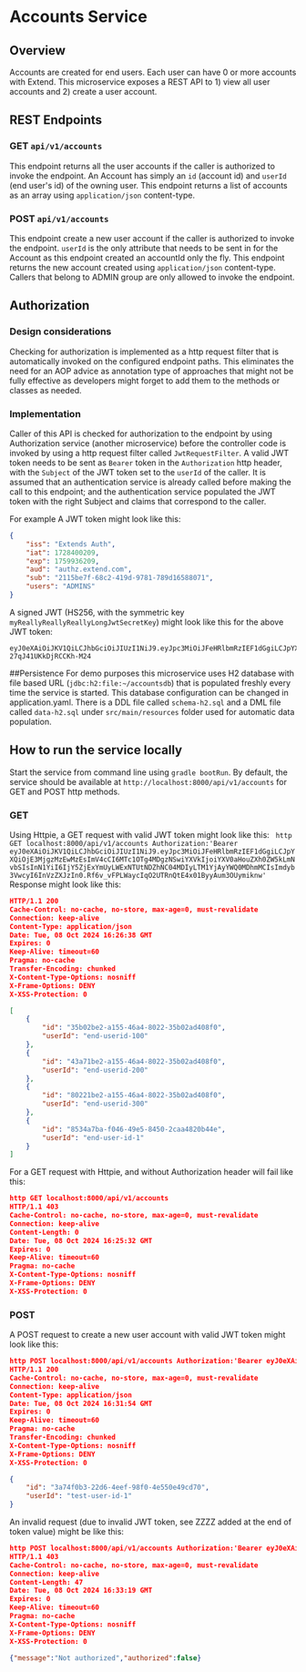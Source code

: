 # Accounts Service
## Overview
Accounts are created for end users. Each user can have 0 or more accounts
with Extend. This microservice exposes a REST API to 1) view all user accounts and 2) create a user account.
## REST Endpoints
### GET `api/v1/accounts`
This endpoint returns all the user accounts if the caller is authorized to invoke the endpoint. An Account has simply an `id` (account id) and
`userId` (end user's id) of the owning user. This endpoint returns a list of accounts as an array using `application/json` content-type.
### POST `api/v1/accounts`
This endpoint create a new user account if the caller is authorized to invoke the endpoint. `userId` is the only attribute that needs to be sent
in for the Account as this endpoint created an accountId only the fly. This endpoint returns the new account created using `application/json` content-type. 
Callers that belong to ADMIN group are only allowed to invoke the endpoint. 

## Authorization

### Design considerations
Checking for authorization is implemented as a http request filter that is automatically invoked on the configured endpoint paths.
This eliminates the need for an AOP advice as annotation type of approaches that might not be fully effective as developers might
forget to add them to the methods or classes as needed.

### Implementation
Caller of this API is checked for authorization to the endpoint by using Authorization service (another microservice) before 
the controller code is invoked by using a http request filter called `JwtRequestFilter`. A valid JWT token needs to be sent 
as `Bearer` token in the `Authorization` http header, with the `Subject` of the JWT token set to the `userId` of the caller. 
It is assumed that an authentication service is already called before making the call to this endpoint; and the authentication service populated the JWT token with the
right Subject and claims that correspond to the caller.


For example A JWT token might look like this:
```json
{
    "iss": "Extends Auth",
    "iat": 1728400209,
    "exp": 1759936209,
    "aud": "authz.extend.com",
    "sub": "2115be7f-68c2-419d-9781-789d16588071",
    "users": "ADMINS"
}
```
A signed JWT (HS256, with the symmetric key `myReallyReallyReallyLongJwtSecretKey`) might look like this for the above
JWT token:
```text
eyJ0eXAiOiJKV1QiLCJhbGciOiJIUzI1NiJ9.eyJpc3MiOiJFeHRlbmRzIEF1dGgiLCJpYXQiOjE3Mjg0MDAyMDksImV4cCI6MTc1OTkzNjIwOSwiYXVkIjoiYXV0aHouZXh0ZW5kLmNvbSIsInN1YiI6IjIxMTViZTdmLTY4YzItNDE5ZC05NzgxLTc4OWQxNjU4ODA3MSIsInVzZXJzIjoiQURNSU5TIn0.EK27kkABUWiccYDqepeRQQ-27qJ41UKkDjRCCKh-M24
```

##Persistence
For demo purposes this microservice uses H2 database with file based URL (`jdbc:h2:file:~/accountsdb`) that is populated freshly every time the
service is started. This database configuration can be changed in application.yaml. There is a DDL file called `schema-h2.sql` and a DML file
called `data-h2.sql` under `src/main/resources` folder used for automatic data population.

## How to run the service locally
Start the service from command line using `gradle bootRun`. By default, the service should be available at `http://localhost:8000/api/v1/accounts` for GET and POST http methods.
### GET
Using Httpie, a GET request with valid JWT token might look like this:
` http GET localhost:8000/api/v1/accounts Authorization:'Bearer eyJ0eXAiOiJKV1QiLCJhbGciOiJIUzI1NiJ9.eyJpc3MiOiJFeHRlbmRzIEF1dGgiLCJpYXQiOjE3MjgzMzEwMzEsImV4cCI6MTc1OTg4MDgzNSwiYXVkIjoiYXV0aHouZXh0ZW5kLmNvbSIsInN1YiI6IjY5ZjExYmUyLWExNTUtNDZhNC04MDIyLTM1YjAyYWQ0MDhmMCIsImdyb3VwcyI6InVzZXJzIn0.Rf6v_vFPLWaycIqO2UTRnQtE4x01ByyAum3OUymiknw'`
Response might look like this:
```json
HTTP/1.1 200
Cache-Control: no-cache, no-store, max-age=0, must-revalidate
Connection: keep-alive
Content-Type: application/json
Date: Tue, 08 Oct 2024 16:26:38 GMT
Expires: 0
Keep-Alive: timeout=60
Pragma: no-cache
Transfer-Encoding: chunked
X-Content-Type-Options: nosniff
X-Frame-Options: DENY
X-XSS-Protection: 0

[
    {
        "id": "35b02be2-a155-46a4-8022-35b02ad408f0",
        "userId": "end-userid-100"
    },
    {
        "id": "43a71be2-a155-46a4-8022-35b02ad408f0",
        "userId": "end-userid-200"
    },
    {
        "id": "80221be2-a155-46a4-8022-35b02ad408f0",
        "userId": "end-userid-300"
    },
    {
        "id": "8534a7ba-f046-49e5-8450-2caa4820b44e",
        "userId": "end-user-id-1"
    }
]

```
For a GET request with Httpie, and without Authorization header will fail like this:
```json
http GET localhost:8000/api/v1/accounts
HTTP/1.1 403
Cache-Control: no-cache, no-store, max-age=0, must-revalidate
Connection: keep-alive
Content-Length: 0
Date: Tue, 08 Oct 2024 16:25:32 GMT
Expires: 0
Keep-Alive: timeout=60
Pragma: no-cache
X-Content-Type-Options: nosniff
X-Frame-Options: DENY
X-XSS-Protection: 0

```
### POST
A POST request to create a new user account with valid JWT token might look like this:
```json
http POST localhost:8000/api/v1/accounts Authorization:'Bearer eyJ0eXAiOiJKV1QiLCJhbGciOiJIUzI1NiJ9.eyJpc3MiOiJFeHRlbmRzIEF1dGgiLCJpYXQiOjE3Mjg0MDAyMDksImV4cCI6MTc1OTkzNjIwOSwiYXVkIjoiYXV0aHouZXh0ZW5kLmNvbSIsInN1YiI6IjIxMTViZTdmLTY4YzItNDE5ZC05NzgxLTc4OWQxNjU4ODA3MSIsInVzZXJzIjoiQURNSU5TIn0.EK27kkABUWiccYDqepeRQQ-27qJ41UKkDjRCCKh-M24' userId=test-user-id-1
HTTP/1.1 200
Cache-Control: no-cache, no-store, max-age=0, must-revalidate
Connection: keep-alive
Content-Type: application/json
Date: Tue, 08 Oct 2024 16:31:54 GMT
Expires: 0
Keep-Alive: timeout=60
Pragma: no-cache
Transfer-Encoding: chunked
X-Content-Type-Options: nosniff
X-Frame-Options: DENY
X-XSS-Protection: 0

{
    "id": "3a74f0b3-22d6-4eef-98f0-4e550e49cd70",
    "userId": "test-user-id-1"
}
```
An invalid request (due to invalid JWT token, see ZZZZ added at the end of token value) might be like this:
```json
http POST localhost:8000/api/v1/accounts Authorization:'Bearer eyJ0eXAiOiJKV1QiLCJhbGciOiJIUzI1NiJ9.eyJpc3MiOiJFeHRlbmRzIEF1dGgiLCJpYXQiOjE3Mjg0MDAyMDksImV4cCI6MTc1OTkzNjIwOSwiYXVkIjoiYXV0aHouZXh0ZW5kLmNvbSIsInN1YiI6IjIxMTViZTdmLTY4YzItNDE5ZC05NzgxLTc4OWQxNjU4ODA3MSIsInVzZXJzIjoiQURNSU5TIn0.EK27kkABUWiccYDqepeRQQ-27qJ41UKkDjRCCKh-M24ZZZZ' userId=test-user-id-2
HTTP/1.1 403
Cache-Control: no-cache, no-store, max-age=0, must-revalidate
Connection: keep-alive
Content-Length: 47
Date: Tue, 08 Oct 2024 16:33:19 GMT
Expires: 0
Keep-Alive: timeout=60
Pragma: no-cache
X-Content-Type-Options: nosniff
X-Frame-Options: DENY
X-XSS-Protection: 0

{"message":"Not authorized","authorized":false}
```